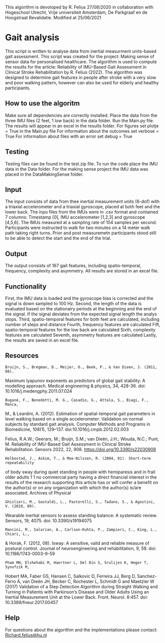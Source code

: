 This algorithm is devoloped by R. Felius 27/08/2020 in collaboration with Hogeschool Utrecht,
Vrije universiteit Amsterdam, De Parkgraaf en de Hoogstraat Revalidatie.
Modified at 25/06/2021

# Gait analysis
This script is written to analyse data from inertial measurment units-based gait assessment. 
This script was created for the project: Making sense of sensor data for personalised healthcare.
The algorithm is used to compute the results for the article: Reliability of IMU-Based Gait Assessment in Clinical Stroke Rehabilitation by R. Felius (2022).
The algorithm was designed to determine gait features in people after stroke with a very slow and poor walking pattern, however can also be used 
for elderly and healthy participants.

## How to use the algoritm
Make sure all dependencies are correctly installed.
Place the data from the three IMU files (2 feet, 1 low back) in the data folder.
Run the Main.py file.
The results will appear in an excel in the results folder.
For figures set plotje = True in the Main.py file
For information about the outcomes set verbose = True
For information about files with an error set debug = True

## Testing
Testing files can be found in the test.zip file.
To run the code place the IMU data  in the Data folder.
For the making sense project the IMU data was placed in the DataMakingSense folder.


## Input 
The input consists of data from thee inertial measurement units (6-dof) with a triaxial accelerometer and a triaxial gyroscope, 
placed at both feet and the lower back.
The inpu files from the IMUs were in .csv format and contained 7 columns: Timestamp [0], IMU accelerometer [1,2,3] and gyroscope [4,5,6].
The IMUs measured at a sampling rate of 104 samples per second. 
Participants were instructed to walk for two minutes on a 14 meter walk path taking right turns. 
Prior and post measuremetn participants stood still to be able to detect the start and the end of the trial.

## Output
The output consists of 167 gait features, including spatio-temporal, frequency, complexity and asymmetry. 
All results are stored in an excel file.

## Functionality
First, the IMU data is loaded and the gyroscope bias is corrected and the signal is down sampled to 100 Hz.
Second, the length of the data is evaluated based on the stationairy periods at the beginning and the end of the signal.
If the signal deviates from the expected signal length the analys stops.
Third, spatio-temporal features for both feet are calculated, including number of steps and distance
Fourth,  frequency features are calculated
Fift,  spatio-temporal features for the low back are calculated
Sixth,  complexity features are calculated
Seventh, asymmetry features are calculated
Lastly, the results are saved in an excel file.

## Resources
    Bruijn, S., Bregman, D., Meijer, O., Beek, P., & Van Dieen, J. (2011, 08).
Maximum lyapunov exponents as predictors of global gait stability: A
modelling approach. Medical engineering & physics, 34, 428-36. doi:
10.1016/j.medengphy.2011.07.024

    Bugané, F., Benedetti, M. G., Casadio, G., Attala, S., Biagi, F., Manca, 
M., & Leardini, A. (2012). Estimation of spatial-temporal gait parameters 
in level walking based on a single accelerometer: Validation on normal 
subjects by standard gait analysis. Computer Methods and Programs in 
Biomedicine, 108(1), 129–137. doi:10.1016/j.cmpb.2012.02.003 

  Felius, R.A.W.; Geerars, M.; Bruijn, S.M.; van Dieën, J.H.; Wouda, N.C.; Punt, M. Reliability of 
IMU-Based Gait Assessment in Clinical Stroke Rehabilitation. 
Sensors 2022, 22, 908. https://doi.org/10.3390/s22030908

    Helbostad, J., Askim, T., & Moe-Nilssen, R. (2004, 01). Short-term repeatability
of body sway during quiet standing in people with hemiparesis and in frail
older adults 1 1 no commercial party having a direct financial interest in
the results of the research supporting this article has or will confer a benefit
on the author(s) or on any organization with which the author(s) is/are
associated. Archives of Physical  
    
    Ghislieri, M., Gastaldi, L., Pastorelli, S., Tadano, S., & Agostini, V. (2019, 09).
Wearable inertial sensors to assess standing balance: A systematic review.
Sensors, 19, 4075. doi: 10.3390/s19194075

    Mancini, M., Salarian, A., Carlson-Kuhta, P., Zampieri, C., King, L., Chiari, L.,
& Horak, F. (2012, 08). Isway: A sensitive, valid and reliable measure of
postural control. Journal of neuroengineering and rehabilitation, 9, 59. doi:
10.1186/1743-0003-9-59
    
    Pham MH, Elshehabi M, Haertner L, Del Din S, Srulijes K, Heger T, Synofzik M, 
Hobert MA, Faber GS, Hansen C, Salkovic D, Ferreira JJ, Berg D, Sanchez-Ferro Á, 
van Dieën JH, Becker C, Rochester L, Schmidt G and Maetzler W (2017) Validation of a 
Step Detection Algorithm during Straight Walking and Turning in Patients with 
Parkinson’s Disease and Older Adults Using an Inertial Measurement
Unit at the Lower Back. Front. Neurol. 8:457. doi: 10.3389/fneur.2017.00457



## Help
For questions about the algorithm and the implementations please contact: Richard.felius@hu.nl

